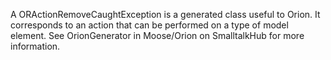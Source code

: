 A ORActionRemoveCaughtException is a generated class useful to Orion. It corresponds to an action that can be performed on a type of model element. See OrionGenerator in Moose/Orion on SmalltalkHub for more information.